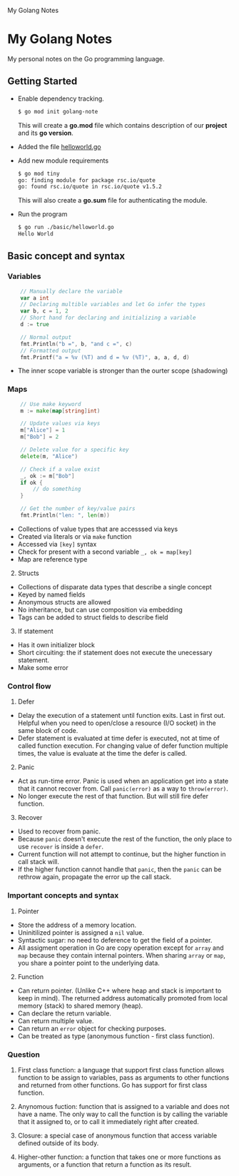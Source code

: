 My Golang Notes

# My Golang Notes  
My personal notes on the Go programming language.
## Getting Started

- Enable dependency tracking. 
	```bash
	$ go mod init golang-note
	```
	This will create a **go.mod** file which contains description of our **project** and its **go version**. 
	
- Added the file [helloworld.go](../blob/main/basic/helloworld.go)
- Add new module requirements
	```bash
	$ go mod tiny
	go: finding module for package rsc.io/quote
	go: found rsc.io/quote in rsc.io/quote v1.5.2
	```
	This will also create a **go.sum** file for authenticating the module.
	
- Run the program
	```bash
	$ go run ./basic/helloworld.go
	Hello World
	```

## Basic concept and syntax

### Variables
```go
	// Manually declare the variable
	var a int
	// Declaring multible variables and let Go infer the types
	var b, c = 1, 2
	// Short hand for declaring and initializing a variable
	d := true

	// Normal output
	fmt.Println("b =", b, "and c =", c)
	// Formatted output
	fmt.Printf("a = %v (%T) and d = %v (%T)", a, a, d, d)
```
- The inner scope variable is stronger than the ourter scope (shadowing)

### Maps
```go
	// Use make keyword
	m := make(map[string]int)

	// Update values via keys
	m["Alice"] = 1
	m["Bob"] = 2

	// Delete value for a specific key
	delete(m, "Alice")

	// Check if a value exist
	_, ok := m["Bob"]
	if ok {
		// do something
	}

	// Get the number of key/value pairs
	fmt.Println("len: ", len(m))
```
- Collections of value types that are accesssed via keys
- Created via literals or via `make` function
- Accessed via `[key]` syntax
- Check for present with a second variable `_, ok = map[key]`
- Map are reference type

2. Structs
  - Collections of disparate data types that describe a single concept
  - Keyed by named fields
  - Anonymous structs are allowed
  - No inheritance, but can use composition via embedding
  - Tags can be added to struct fields to describe field

3. If statement
  - Has it own initializer block
  - Short circuiting: the if statement does not execute the unecessary statement.
  - Make some error 

### Control flow 

1. Defer
  - Delay the execution of a statement until function exits. Last in first out. Helpful when you need to open/close a resource (I/O socket) in the same block of code.
  - Defer statement is evaluated at time defer is executed, not at time of called function execution. For changing value of defer function  multiple times, the value is evaluate at the time the defer is called.

2. Panic 
  - Act as run-time error. Panic is used when an application get into a state that it cannot recover from. Call `panic(error)` as a way to `throw(error)`.
  - No longer execute the rest of that function. But will still fire defer function.

3. Recover
  - Used to recover from panic.
  - Because `panic` doesn't execute the rest of the function, the only place to use `recover` is inside a `defer`. 
  - Current function will not attempt to continue, but the higher function in call stack will.
  - If the higher function cannot handle that `panic`, then the `panic` can be rethrow again, propagate the error up the call stack.

### Important concepts and syntax

1. Pointer
  - Store the address of a memory location.
  - Uninitilized pointer is assigned a `nil` value.
  - Syntactic sugar: no need to deference to get the field of a pointer. 
  - All assigment operation in Go are copy operation except for `array` and `map` because they contain internal pointers. When sharing `array` or `map`, you share a pointer point to the underlying data.

2. Function 
  - Can return pointer. (Unlike C++ where heap and stack is important to keep in mind). The returned address automatically promoted from local memory (stack) to shared memory (heap).
  - Can declare the return variable.
  - Can return multiple value.
  - Can return an `error` object for checking purposes.
  - Can be treated as type (anonymous function - first class function).

### Question
  1. First class function: a language that support first class function allows function to be assign to variables, pass as arguments to other functions and returned from other functions. Go has support for first class function.

  2. Anynomous fuction: function that is assigned to a variable and does not have a name. The only way to call the function is by calling the variable that it assigned to, or to call it immediately right after created.

  3. Closure: a special case of anonymous function that access variable defined outside of its body.

  4. Higher-other function: a function that takes one or more functions as arguments, or a function that return a function as its result.

